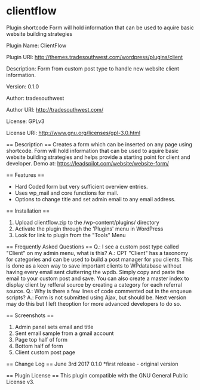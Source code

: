 # clientflow
Plugin shortcode Form will hold information that can be used to aquire basic website building strategies

Plugin Name: ClientFlow

Plugin URI: http://themes.tradesouthwest.com/wordpress/plugins/client

Description: Form from custom post type to handle new website client information.

Version: 0.1.0

Author: tradesouthwest

Author URI: http://tradesouthwest.com/

License: GPLv3

License URI: http://www.gnu.org/licenses/gpl-3.0.html


== Description ==
Creates a form which can be inserted on any page using shortcode. Form will hold information that can be used
to aquire basic website building strategies and helps provide a starting point for client and developer.
Demo at: https://leadspilot.com/website/website-form/

== Features ==
* Hard Coded form but very sufficient overview entries.
* Uses wp_mail and core functions for mail.
* Options to change title and set admin email to any email address.

== Installation ==
1. Upload clientflow.zip to the /wp-content/plugins/ directory
2. Activate the plugin through the 'Plugins' menu in WordPress
3. Look for link to plugin from the "Tools" Menu

== Frequently Asked Questions ==
Q.: I see a custom post type called "Client" on my admin menu, what is this?
A.: CPT "Client" has a taxonomy for categories and can be used to build a post manager for you clients. This is done
as a keen way to save important clients to WPdatabase without having every email sent clutterring the wpdb.
Simply copy and paste the email to your custom post and save. You can also create a master index to display client
by refferal source by creating a category for each referral source.
Q.: Why is there a few lines of code commented out in the enqueue scripts?
A.: Form is not submitted using Ajax, but should be. Next version may do this but I left theoption for more advanced developers to do so.

== Screenshots ==
1. Admin panel sets email and title
2. Sent email sample from a gmail account
3. Page top half of form
4. Bottom half of form
5. Client custom post page

== Change Log ==
June 3rd 2017
0.1.0
*first release - original version

== Plugin License ==
This plugin compatible with the GNU General Public License v3.
